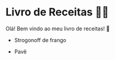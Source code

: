 # Livro de Receitas :man_cook:

Olá! Bem vindo ao meu livro de receitas! :wave:

- Strogonoff de frango

- Pavê

  

